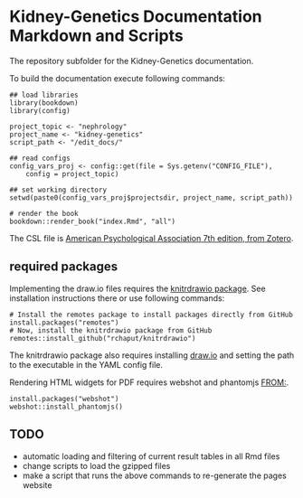 # Kidney-Genetics Documentation Markdown and Scripts

The repository subfolder for the Kidney-Genetics documentation.

To build the documentation execute following commands:

```
## load libraries
library(bookdown)
library(config)

project_topic <- "nephrology"
project_name <- "kidney-genetics"
script_path <- "/edit_docs/"

## read configs
config_vars_proj <- config::get(file = Sys.getenv("CONFIG_FILE"),
    config = project_topic)

## set working directory
setwd(paste0(config_vars_proj$projectsdir, project_name, script_path))

# render the book
bookdown::render_book("index.Rmd", "all")
```


The CSL file is [American Psychological Association 7th edition, from Zotero](https://www.zotero.org/styles/apa).

## required packages
Implementing the draw.io files requires the [knitrdrawio package](https://github.com/rchaput/knitrdrawio).
See installation instructions there or use following commands:

```
# Install the remotes package to install packages directly from GitHub
install.packages("remotes")
# Now, install the knitrdrawio package from GitHub
remotes::install_github("rchaput/knitrdrawio")
```

The knitrdrawio package also requires installing [draw.io](https://github.com/jgraph/drawio-desktop/releases) and setting the path to the executable in the YAML config file.

Rendering HTML widgets for PDF requires webshot and phantomjs [FROM:](https://bookdown.org/yihui/bookdown/html-widgets.html).
```
install.packages("webshot")
webshot::install_phantomjs()
```

## TODO
- automatic loading and filtering of current result tables in all Rmd files
- change scripts to load the gzipped files
- make a script that runs the above commands to re-generate the pages website